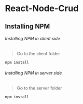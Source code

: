 # React-Node-Crud

## Installing NPM

###### Installing NPM in client side 
> Go to the client folder

```
npm install
```

###### Installing NPM in server side
> Go to the server folder

```
npm install
```
